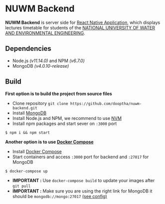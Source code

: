 # NUWM Backend
**NUWM Backend** is server side for [React Native Application](https://github.com/dooptha/nuwm-frontend), which displays lectures timetable for students of
the [NATIONAL UNIVERSITY OF WATER AND ENVIRONMENTAL ENGINEERING](http://en.nuwm.edu.ua/).

## Dependencies
 * Node.js _(v11.14.0)_ and NPM _(v6.7.0)_
 * MongoDB _(v4.0.10-release)_

## Build
**First option is to build the project from source files**
- Clone repository `git clone https://github.com/dooptha/nuwm-backend.git`
- Install [MongoDB](https://www.mongodb.com/download-center/community)
- Install Node.js and NPM, we recommend to use [NVM](https://github.com/nvm-sh/nvm)
- Install npm packages and start sever on `:3000` port
```shell
$ npm i && npm start
```

**Another option is to use [Docker Compose](https://docs.docker.com/compose/)**
- Install [Docker Compose](https://docs.docker.com/compose/install/)
- Start containers and access `:3000` port for backend and `:27017` for MongoDB
```shell
$ docker-compose up
```
- **IMPORTANT :** Use `docker-compose build` to update your images after `git pull`
- **IMPORTANT :** Make sure you are using the right link for MongoDB it should be `mongodb://mongo:27017` 
[(see config)]()